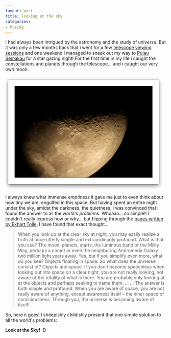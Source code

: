 ```yaml
---
layout: post
title: looking at the sky
categories:
- Musing
---
```



I had always been intrigued by the astronomy and the study of universe. But it was only a few months back that i went for a few [telescope viewing sessions](http://www.sci-ctr.edu.sg/ssc/otmovie.jsp?type=8&root=82&parent=82&cat=110) and one weekend i managed to sneak out my way to [Pulau Semakau](http://en.wikipedia.org/wiki/Pulau_Semakau) for a star gazing night! For the first time in my life i caught the constellations and planets through the telescope... and i caught our very own moon.

![Screen shot 2009-10-17 at PM 10.15.11](/img/Screen-shot-2009-10-17-at-PM-10.15.11.jpg "Screen shot 2009-10-17 at PM 10.15.11")

I always knew what immense _emptiness_ it gave me just to even think about how tiny we are, engulfed in this space. But having spent an entire night under the sky, amidst the darkness, the quietness, i was convinced that i found the answer to all the world's _problems_. Whoaaa... so simple!! I couldn't really express how or why... but flipping through the [ pages written by Ekhart Tolle](http://eckharttolle.com/a_new_earth), I have found that exact thought...

> When you look up at the clear sky at night, you may easily realize a truth at once utterly simple and extraordinarily profound. What is that you see? The moon, planets, starts, the luminous band of the Milky Way, perhaps a comet or even the neighboring Andromeda Galaxy two million light years away. Yes, but if you simplify even more, what do you see? Objects floating in space. So what does the universe consist of? Objects and space. If you don't become speechless when looking out into space on a clear night, you are not really looking, not aware of the totality of what is there. You are probably only looking at at the objects and perhaps seeking to name them. ... ... The answer is both simple and profound. When you are aware of space, you are not really aware of anything, except awareness itself – the inner space of consciousness. Through you, the universe is becoming aware of itself!

So, here it goes! I sheepishly childishly present that one simple solution to all the world's problems:

**Look at the Sky!** :D
